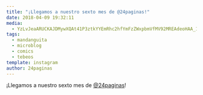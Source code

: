 ```yaml
---
title: "¡Llegamos a nuestro sexto mes de @24paginas!"
date: 2018-04-09 19:32:11
media: 
  - YzLvJeaARUCKAJDMywXQAt41P3ztkYYEmRhc2hfYmFzZWxpbmVfMV92MREAdeoHAA_17923521235111580.mp4
tags: 
  - mandanguita
  - microblog
  - comics
  - tebeos
template: instagram
author: 24paginas
---
```


¡Llegamos a nuestro sexto mes de [@24paginas](https://instagram.com/24paginas)!



